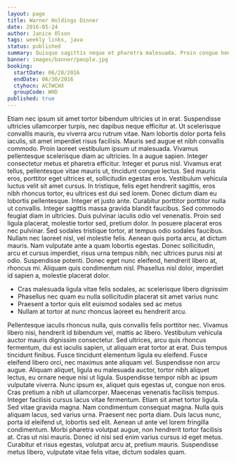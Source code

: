 ```yaml
---
layout: page
title: Warner Holdings Dinner
date: 2016-05-24
author: Janice Olson
tags: weekly links, java
status: published
summary: Quisque sagittis neque et pharetra malesuada. Proin congue hendrerit purus.
banner: images/banner/people.jpg
booking:
  startDate: 06/28/2016
  endDate: 06/30/2016
  ctyhocn: ACTWCHX
  groupCode: WHD
published: true
---
```

Etiam nec ipsum sit amet tortor bibendum ultricies ut in erat. Suspendisse ultricies ullamcorper turpis, nec dapibus neque efficitur at. Ut scelerisque convallis mauris, eu viverra arcu rutrum vitae. Nam lobortis dolor porta felis iaculis, sit amet imperdiet risus facilisis. Mauris sed augue et nibh convallis commodo. Proin laoreet vestibulum ipsum ut malesuada. Vivamus pellentesque scelerisque diam ac ultricies. In a augue sapien. Integer consectetur metus et pharetra efficitur. Integer et purus nisl. Vivamus erat tellus, pellentesque vitae mauris ut, tincidunt congue lectus. Sed mauris eros, porttitor eget ultrices et, sollicitudin egestas eros. Vestibulum vehicula luctus velit sit amet cursus. In tristique, felis eget hendrerit sagittis, eros nibh rhoncus tortor, eu ultrices est dui sed lorem. Donec dictum diam eu lobortis pellentesque.
Integer et justo ante. Curabitur porttitor porttitor nulla ut convallis. Integer sagittis massa gravida blandit faucibus. Sed commodo feugiat diam in ultricies. Duis pulvinar iaculis odio vel venenatis. Proin sed ligula placerat, molestie tortor sed, pretium dolor. In posuere placerat eros nec pulvinar. Sed sodales tristique tortor, at tempus odio sodales faucibus. Nullam nec laoreet nisl, vel molestie felis. Aenean quis porta arcu, at dictum mauris. Nam vulputate ante a quam lobortis egestas. Donec sollicitudin, arcu et cursus imperdiet, risus urna tempus nibh, nec ultrices purus nisi at odio. Suspendisse potenti. Donec eget nunc eleifend, hendrerit libero at, rhoncus mi. Aliquam quis condimentum nisl. Phasellus nisl dolor, imperdiet id sapien a, molestie placerat dolor.

* Cras malesuada ligula vitae felis sodales, ac scelerisque libero dignissim
* Phasellus nec quam eu nulla sollicitudin placerat sit amet varius nunc
* Praesent a tortor quis elit euismod sodales sed ac metus
* Nullam at tortor at nunc rhoncus laoreet eu hendrerit arcu.

Pellentesque iaculis rhoncus nulla, quis convallis felis porttitor nec. Vivamus libero nisi, hendrerit id bibendum vel, mattis ac libero. Vestibulum vehicula auctor mauris dignissim consectetur. Sed ultrices, arcu quis rhoncus fermentum, dui est iaculis sapien, ut aliquam erat tortor at erat. Duis tempus tincidunt finibus. Fusce tincidunt elementum ligula eu eleifend. Fusce eleifend libero orci, nec maximus ante aliquam vel. Suspendisse non arcu augue. Aliquam aliquet, ligula eu malesuada auctor, tortor nibh aliquet lectus, eu ornare neque nisi ut ligula. Suspendisse tempor nibh ac ipsum vulputate viverra. Nunc ipsum ex, aliquet quis egestas ut, congue non eros.
Cras pretium a nibh ut ullamcorper. Maecenas venenatis facilisis tempus. Integer facilisis cursus lacus vitae fermentum. Etiam sit amet tortor ligula. Sed vitae gravida magna. Nam condimentum consequat magna. Nulla quis aliquam lacus, sed varius urna. Praesent nec porta diam. Duis lacus nunc, porta id eleifend ut, lobortis sed elit. Aenean ut ante vel lorem fringilla condimentum. Morbi pharetra volutpat augue, non hendrerit tortor facilisis at. Cras ut nisi mauris. Donec id nisi sed enim varius cursus id eget metus. Curabitur et risus egestas, volutpat arcu at, pretium mauris. Suspendisse metus libero, vulputate vitae felis vitae, dictum sodales quam.

